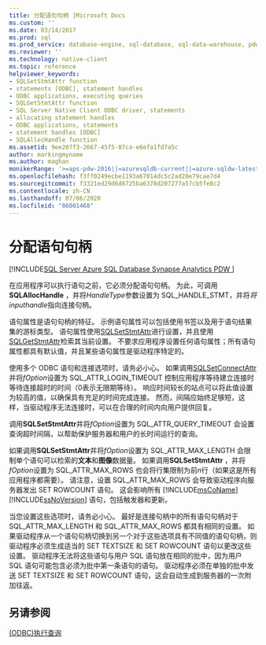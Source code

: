 ```yaml
---
title: 分配语句句柄 |Microsoft Docs
ms.custom: ''
ms.date: 03/14/2017
ms.prod: sql
ms.prod_service: database-engine, sql-database, sql-data-warehouse, pdw
ms.reviewer: ''
ms.technology: native-client
ms.topic: reference
helpviewer_keywords:
- SQLSetStmtAttr function
- statements [ODBC], statement handles
- ODBC applications, executing queries
- SQLGetStmtAttr function
- SQL Server Native Client ODBC driver, statements
- allocating statement handles
- ODBC applications, statements
- statement handles [ODBC]
- SQLAllocHandle function
ms.assetid: 9ee207f3-2667-45f5-87ca-e6efa1fd7a5c
author: markingmyname
ms.author: maghan
monikerRange: '>=aps-pdw-2016||=azuresqldb-current||=azure-sqldw-latest||>=sql-server-2016||=sqlallproducts-allversions||>=sql-server-linux-2017||=azuresqldb-mi-current'
ms.openlocfilehash: f3ff0249ecbe1193a67014dc5c2ad28e79cae7d4
ms.sourcegitcommit: f3321ed29d6d8725ba6378d207277a57cb5fe8c2
ms.contentlocale: zh-CN
ms.lasthandoff: 07/06/2020
ms.locfileid: "86001468"
---
```

# <a name="allocating-a-statement-handle"></a>分配语句句柄
[!INCLUDE[SQL Server Azure SQL Database Synapse Analytics PDW ](../../includes/applies-to-version/sql-asdb-asdbmi-asa-pdw.md)]

  在应用程序可以执行语句之前，它必须分配语句句柄。 为此，可调用**SQLAllocHandle** ，并将*HandleType*参数设置为 SQL_HANDLE_STMT，并将*将 inputhandle*指向连接句柄。  
  
 语句属性是语句句柄的特征。 示例语句属性可以包括使用书签以及用于语句结果集的游标类型。 语句属性使用[SQLSetStmtAttr](../../relational-databases/native-client-odbc-api/sqlsetstmtattr.md)进行设置，并且使用[SQLGetStmtAttr](../../relational-databases/native-client-odbc-api/sqlgetstmtattr.md)检索其当前设置。 不要求应用程序设置任何语句属性；所有语句属性都具有默认值，并且某些语句属性是驱动程序特定的。  
  
 使用多个 ODBC 语句和连接选项时，请务必小心。 如果调用[SQLSetConnectAttr](../../relational-databases/native-client-odbc-api/sqlsetconnectattr.md)并将*fOption*设置为 SQL_ATTR_LOGIN_TIMEOUT 控制应用程序等待建立连接时等待连接超时的时间（0表示无限期等待）。 响应时间较长的站点可以将此值设置为较高的值，以确保具有充足的时间完成连接。 然而，间隔应始终足够短，这样，当驱动程序无法连接时，可以在合理的时间内向用户提供回复。  
  
 调用**SQLSetStmtAttr**并将*fOption*设置为 SQL_ATTR_QUERY_TIMEOUT 会设置查询超时间隔，以帮助保护服务器和用户的长时间运行的查询。  
  
 如果调用**SQLSetStmtAttr**并将*fOption*设置为 SQL_ATTR_MAX_LENGTH 会限制单个语句可以检索的**文本**和**图像**数据量。 如果调用**SQLSetStmtAttr** ，并将*fOption*设置为 SQL_ATTR_MAX_ROWS 也会将行集限制为前*n*行（如果这是所有应用程序都需要）。 请注意，设置 SQL_ATTR_MAX_ROWS 会导致驱动程序向服务器发出 SET ROWCOUNT 语句。 这会影响所有 [!INCLUDE[msCoName](../../includes/msconame-md.md)] [!INCLUDE[ssNoVersion](../../includes/ssnoversion-md.md)] 语句，包括触发器和更新。  
  
 当您设置这些选项时，请务必小心。 最好是连接句柄中的所有语句句柄对于 SQL_ATTR_MAX_LENGTH 和 SQL_ATTR_MAX_ROWS 都具有相同的设置。 如果驱动程序从一个语句句柄切换到另一个对于这些选项具有不同值的语句句柄，则驱动程序必须生成适当的 SET TEXTSIZE 和 SET ROWCOUNT 语句以更改这些设置。 驱动程序无法将这些语句与用户 SQL 语句放在相同的批中，因为用户 SQL 语句可能包含必须为批中第一条语句的语句。 驱动程序必须在单独的批中发送 SET TEXTSIZE 和 SET ROWCOUNT 语句，这会自动生成到服务器的一次附加往返。  
  
## <a name="see-also"></a>另请参阅  
 [&#40;ODBC&#41;执行查询](../../relational-databases/native-client-odbc-queries/executing-queries-odbc.md)  
  
  
